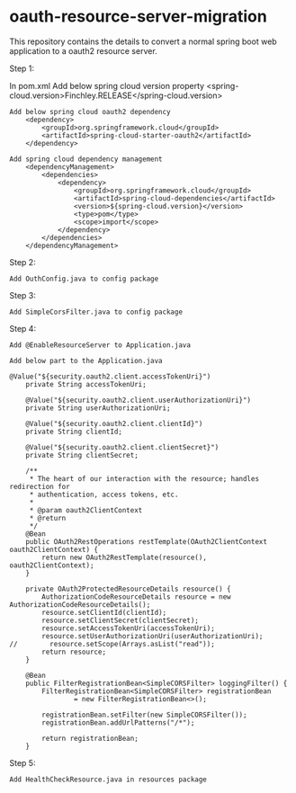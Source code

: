 # oauth-resource-server-migration
This repository contains the details to convert a normal spring boot web application to a oauth2 resource server.

Step 1:

In pom.xml 
	Add below spring cloud version property
		<properties>
			<spring-cloud.version>Finchley.RELEASE</spring-cloud.version>
		</properties>
		
	Add below spring cloud oauth2 dependency
		<dependency>
			<groupId>org.springframework.cloud</groupId>
			<artifactId>spring-cloud-starter-oauth2</artifactId>
		</dependency> 
		
	Add spring cloud dependency management
		<dependencyManagement>
			<dependencies>
				<dependency>
					<groupId>org.springframework.cloud</groupId>
					<artifactId>spring-cloud-dependencies</artifactId>
					<version>${spring-cloud.version}</version>
					<type>pom</type>
					<scope>import</scope>
				</dependency>
			</dependencies>
		</dependencyManagement>
    
Step 2:

	Add OuthConfig.java to config package
   
   
Step 3:
	
	Add SimpleCorsFilter.java to config package
	
Step 4:

	Add @EnableResourceServer to Application.java
	
	Add below part to the Application.java
	
	@Value("${security.oauth2.client.accessTokenUri}")
	    private String accessTokenUri;
	
	    @Value("${security.oauth2.client.userAuthorizationUri}")
	    private String userAuthorizationUri;
	
	    @Value("${security.oauth2.client.clientId}")
	    private String clientId;
	
	    @Value("${security.oauth2.client.clientSecret}")
	    private String clientSecret;
	
	    /**
	     * The heart of our interaction with the resource; handles redirection for
	     * authentication, access tokens, etc.
	     *
	     * @param oauth2ClientContext
	     * @return
	     */
	    @Bean
	    public OAuth2RestOperations restTemplate(OAuth2ClientContext oauth2ClientContext) {
	        return new OAuth2RestTemplate(resource(), oauth2ClientContext);
	    }
	
	    private OAuth2ProtectedResourceDetails resource() {
	        AuthorizationCodeResourceDetails resource = new AuthorizationCodeResourceDetails();
	        resource.setClientId(clientId);
	        resource.setClientSecret(clientSecret);
	        resource.setAccessTokenUri(accessTokenUri);
	        resource.setUserAuthorizationUri(userAuthorizationUri);
	//        resource.setScope(Arrays.asList("read"));
	        return resource;
	    }
	
	    @Bean
	    public FilterRegistrationBean<SimpleCORSFilter> loggingFilter() {
	        FilterRegistrationBean<SimpleCORSFilter> registrationBean
	                = new FilterRegistrationBean<>();
	
	        registrationBean.setFilter(new SimpleCORSFilter());
	        registrationBean.addUrlPatterns("/*");
	
	        return registrationBean;
   	    }
   	    
Step 5:

	Add HealthCheckResource.java in resources package
